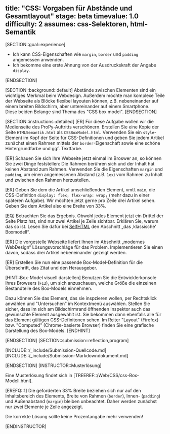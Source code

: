 title: "CSS: Vorgaben für Abstände und Gesamtlayout"
stage: beta
timevalue: 1.0
difficulty: 2
assumes: css-Selektoren, html-Semantik
---

[SECTION::goal::experience]

- Ich kann CSS-Eigenschaften wie `margin`, `border` und `padding` angemessen anwenden.
- Ich bekomme eine erste Ahnung von der Ausdruckskraft der Angabe `display`.

[ENDSECTION]

[SECTION::background::default]
Abstände zwischen Elementen sind ein wichtiges Merkmal beim Webdesign.
Außerdem möchte man komplexe Teile der Webseite als Blöcke flexibel layouten können,
z.B. nebeneinander auf einem breiten Bildschirm, aber untereinander auf einem Smartphone.  
Diese beiden Belange sind Thema des "CSS box model". 
[ENDSECTION]

[SECTION::instructions::detailed]
[ER] Für diese Aufgabe wollen wir die Medienseite des ProPy-Auftritts verschönern. 
Erstellen Sie eine Kopie der Seite `HTMLSemantik.html` als `CSSBoxModel.html`.
Verwenden Sie ein `style`-Element im Kopf der Seite für CSS-Definitionen und
geben Sie jedem Artikel zunächst einen Rahmen mittels der `border`-Eigenschaft
sowie eine schöne Hintergrundfarbe und ggf. Textfarbe.

[ER] Schauen Sie sich Ihre Webseite jetzt einmal im Broswer an, so können Sie zwei Dinge feststellen: 
Die Rahmen berühren sich und der Inhalt hat keinen Abstand zum Rahmen.
Verwenden Sie die Eigenschaften `margin` und `padding`, um einen angemessenen Abstand (z.B. `1ex`)
vom Rahmen zu Inhalt und zwischen den Rahmen herzustellen.

[ER] Geben Sie dem die Artikel umschließenden Element, vmtl. `main`, die CSS-Definition
`display: flex; flex-wrap: wrap;` (mehr dazu in einer späteren Aufgabe).
Wir möchten jetzt gerne pro Zeile drei Artikel sehen. 
Geben Sie dem Artikel also eine Breite von 33%.

[EQ] Betrachten Sie das Ergebnis. 
Obwohl jedes Element jetzt ein Drittel der Seite Platz hat, 
sind nur zwei Artikel je Zeile sichtbar. Erklären Sie, warum das so ist. 
Lesen Sie dafür bei 
[SelfHTML](https://wiki.selfhtml.org/wiki/CSS/Tutorials/Boxmodell) 
den Abschnitt
&#x201E;das &#x201A;klassische&#x2018; Boxmodell&#x201C;.

[ER] Die vorgestelle Webseite liefert Ihnen im Abschnitt &#x201E;modernes WebDesign&#x201C; Lösungsvorschläge für das Problem.
Implementieren Sie einen davon, sodass drei Artikel nebeneinander gezeigt werden.

[ER] Erstellen Sie nun eine passende Box-Model-Definition für die Überschrift, das Zitat und den Herausgeber.

[HINT::Box-Model visuell darstellen]
Benutzen Sie die Entwicklerkonsole Ihres Browsers (`F12`), um sich anzuschauen, welche
Größe die einzelnen Bestandteile des Box-Models einnehmen.

Dazu können Sie das Element, das sie inspzieren wollen, per Rechtsklick anwählen und
"Untersuchen" im Kontextmenü auswählen. Stellen Sie sicher, dass im sich am Bildschirmrand
öffnenden Inspektor auch das gewünschte Element ausgewählt ist.
Sie bekommen dann ebenfalls alle für das Element gültigen CSS-Definitonen sehen.
Im Reiter "Layout" (Firefox) bzw. "Computed" (Chrome-basierte Browser) 
finden Sie eine grafische Darstellung des Box-Models.
[ENDHINT]

[ENDSECTION]
[SECTION::submission::reflection,program]

[INCLUDE::/_include/Submission-Quellcode.md]
[INCLUDE::/_include/Submission-Markdowndokument.md]

[ENDSECTION]
[INSTRUCTOR::Musterlösung]

Eine Musterlösung findet sich in [TREEREF::/Web/CSS/css-Box-Modell.html].

[EREFQ::1] Die geforderten 33% Breite beziehen sich nur auf den Inhaltsbereich des Elements, 
Breite von Rahmen (`border`), Innen- (`padding`) und Außenabstand (`margin`) bleiben unbeachtet. 
Daher werden zunächst nur zwei Elemente je Zeile angezeigt.

Die korrekte Lösung sollte keine Prozentangabe mehr verwenden!

[ENDINSTRUCTOR]
